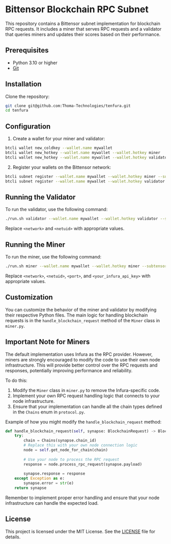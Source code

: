 # Bittensor Blockchain RPC Subnet

This repository contains a Bittensor subnet implementation for blockchain RPC requests. It includes a miner that serves RPC requests and a validator that queries miners and updates their scores based on their performance.

## Prerequisites

- Python 3.10 or higher
- [Git](https://git-scm.com/)

## Installation

Clone the repository:

```bash
git clone git@github.com:Thoma-Technologies/tenfura.git
cd tenfura
```

## Configuration

1. Create a wallet for your miner and validator:

```bash
btcli wallet new_coldkey --wallet.name mywallet
btcli wallet new_hotkey --wallet.name mywallet --wallet.hotkey miner
btcli wallet new_hotkey --wallet.name mywallet --wallet.hotkey validator
```

2. Register your wallets on the Bittensor network:

```bash
btcli subnet register --wallet.name mywallet --wallet.hotkey miner --subtensor.network <network> --netuid <netuid>
btcli subnet register --wallet.name mywallet --wallet.hotkey validator --subtensor.network <network> --netuid <netuid>
```

## Running the Validator

To run the validator, use the following command:

```bash
./run.sh validator --wallet.name mywallet --wallet.hotkey validator --subtensor.network <network> --netuid <netuid>
```

Replace `<network>` and `<netuid>` with appropriate values.

## Running the Miner

To run the miner, use the following command:

```bash
./run.sh miner --wallet.name mywallet --wallet.hotkey miner --subtensor.network <network> --netuid <netuid> --axon.port <port> --infura_api_key <your_infura_api_key>
```

Replace `<network>`, `<netuid>`, `<port>`, and `<your_infura_api_key>` with appropriate values.

## Customization

You can customize the behavior of the miner and validator by modifying their respective Python files. The main logic for handling blockchain requests is in the `handle_blockchain_request` method of the `Miner` class in `miner.py`.

## Important Note for Miners

The default implementation uses Infura as the RPC provider. However, miners are strongly encouraged to modify the code to use their own node infrastructure. This will provide better control over the RPC requests and responses, potentially improving performance and reliability.

To do this:

1. Modify the `Miner` class in `miner.py` to remove the Infura-specific code.
2. Implement your own RPC request handling logic that connects to your node infrastructure.
3. Ensure that your implementation can handle all the chain types defined in the `Chains` enum in `protocol.py`.

Example of how you might modify the `handle_blockchain_request` method:

```python
def handle_blockchain_request(self, synapse: BlockchainRequest) -> BlockchainRequest:
    try:
        chain = Chains(synapse.chain_id)
        # Replace this with your own node connection logic
        node = self.get_node_for_chain(chain)
        
        # Use your node to process the RPC request
        response = node.process_rpc_request(synapse.payload)
        
        synapse.response = response
    except Exception as e:
        synapse.error = str(e)
    return synapse
```

Remember to implement proper error handling and ensure that your node infrastructure can handle the expected load.

## License

This project is licensed under the MIT License. See the [LICENSE](LICENSE) file for details.
